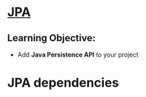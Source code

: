 # [JPA](https://login.codingdojo.com/m/315/9533/64297)

## Learning Objective:

- Add __Java Persistence API__ to your project

# JPA dependencies
